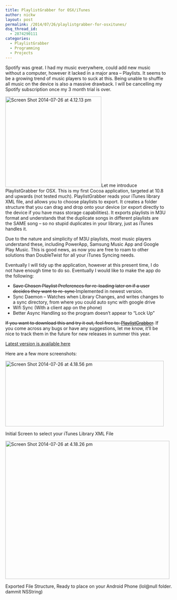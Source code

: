 ```yaml
---
title: PlaylistGrabber for OSX/iTunes
author: nickw
layout: post
permalink: /2014/07/26/playlistgrabber-for-osxitunes/
dsq_thread_id:
  - 2874290111
categories:
  - PlaylistGrabber
  - Programming
  - Projects
---
```

Spotify was great. I had my music everywhere, could add new music without a computer, however it lacked in a major area &#8211; Playlists. It seems to be a growing trend of music players to suck at this. Being unable to shuffle all music on the device is also a massive drawback. I will be cancelling my Spotify subscription once my 3 month trial is over.

[<img class="alignright wp-image-1447" src="http://nickwhyte.com/wordpress/wp-content/uploads/2014/07/Screen-Shot-2014-07-26-at-4.12.13-pm.png" alt="Screen Shot 2014-07-26 at 4.12.13 pm" width="300" height="283" />][1]Let me introduce PlaylistGrabber for OSX. This is my first Cocoa application, targeted at 10.8 and upwards (not tested much). PlaylistGrabber reads your iTunes library XML file, and allows you to choose playlists to export. It creates a folder structure that you can drag and drop onto your device (or export directly to the device if you have mass storage capabilities). It exports playlists in M3U format and understands that the duplicate songs in different playlists are the SAME song &#8211; so no stupid duplicates in your library, just as iTunes handles it.

Due to the nature and simplicity of M3U playlists, most music players understand these, including PowerApp, Samsung Music App and Google Play Music. This is good news, as now you are free to roam to other solutions than DoubleTwist for all your iTunes Syncing needs.

Eventually I will tidy up the application, however at this present time, I do not have enough time to do so. Eventually I would like to make the app do the following:

  * <del>Save Chosen Playlist Preferences for re-loading later on if a user decides they want to re-sync </del>Implemented in newest version.
  * Sync Daemon &#8211; Watches when Library Changes, and writes changes to a sync directory, from where you could auto sync with google drive
  * Wifi Sync (With a client app on the phone)
  * Better Async Handling so the program doesn&#8217;t appear to &#8220;Lock Up&#8221;

<del>If you want to download this and try it out, feel free to: <a href="http://nickwhyte.com/wordpress/wp-content/uploads/2014/07/PlaylistGrabber.zip">PlaylistGrabber</a>.</del> If you come across any bugs or have any suggestions, let me know, it&#8217;ll be nice to track them in the future for new releases in summer this year.

[Latest version is available here][2]

<!--more-->

Here are a few more screenshots:

<div id="attachment_1450" style="width: 505px" class="wp-caption aligncenter">
  <a href="http://nickwhyte.com/wordpress/wp-content/uploads/2014/07/Screen-Shot-2014-07-26-at-4.18.56-pm.png"><img class="wp-image-1450 size-full" src="http://nickwhyte.com/wordpress/wp-content/uploads/2014/07/Screen-Shot-2014-07-26-at-4.18.56-pm.png" alt="Screen Shot 2014-07-26 at 4.18.56 pm" width="495" height="205" /></a>
  
  <p class="wp-caption-text">
    Initial Screen to select your iTunes Library XML File
  </p>
</div>

<div id="attachment_1449" style="width: 523px" class="wp-caption aligncenter">
  <a href="http://nickwhyte.com/wordpress/wp-content/uploads/2014/07/Screen-Shot-2014-07-26-at-4.18.26-pm.png"><img class="wp-image-1449 size-full" src="http://nickwhyte.com/wordpress/wp-content/uploads/2014/07/Screen-Shot-2014-07-26-at-4.18.26-pm.png" alt="Screen Shot 2014-07-26 at 4.18.26 pm" width="513" height="432" /></a>
  
  <p class="wp-caption-text">
    Exported File Structure, Ready to place on your Android Phone (lol@null folder. dammit NSString)
  </p>
</div>

 [1]: http://nickwhyte.com/wordpress/wp-content/uploads/2014/07/Screen-Shot-2014-07-26-at-4.12.13-pm.png
 [2]: http://nickwhyte.com/category/projects/playlistgrabber/
